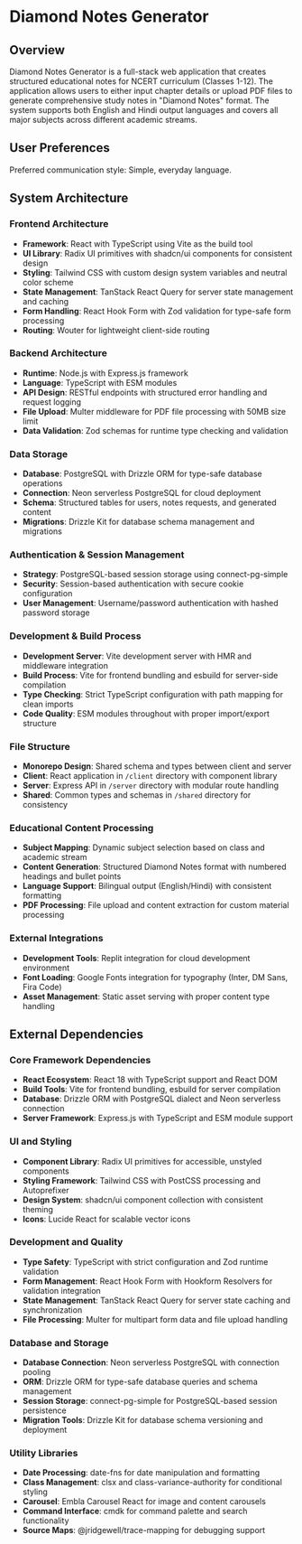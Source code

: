 # Diamond Notes Generator

## Overview

Diamond Notes Generator is a full-stack web application that creates structured educational notes for NCERT curriculum (Classes 1-12). The application allows users to either input chapter details or upload PDF files to generate comprehensive study notes in "Diamond Notes" format. The system supports both English and Hindi output languages and covers all major subjects across different academic streams.

## User Preferences

Preferred communication style: Simple, everyday language.

## System Architecture

### Frontend Architecture
- **Framework**: React with TypeScript using Vite as the build tool
- **UI Library**: Radix UI primitives with shadcn/ui components for consistent design
- **Styling**: Tailwind CSS with custom design system variables and neutral color scheme
- **State Management**: TanStack React Query for server state management and caching
- **Form Handling**: React Hook Form with Zod validation for type-safe form processing
- **Routing**: Wouter for lightweight client-side routing

### Backend Architecture
- **Runtime**: Node.js with Express.js framework
- **Language**: TypeScript with ESM modules
- **API Design**: RESTful endpoints with structured error handling and request logging
- **File Upload**: Multer middleware for PDF file processing with 50MB size limit
- **Data Validation**: Zod schemas for runtime type checking and validation

### Data Storage
- **Database**: PostgreSQL with Drizzle ORM for type-safe database operations
- **Connection**: Neon serverless PostgreSQL for cloud deployment
- **Schema**: Structured tables for users, notes requests, and generated content
- **Migrations**: Drizzle Kit for database schema management and migrations

### Authentication & Session Management
- **Strategy**: PostgreSQL-based session storage using connect-pg-simple
- **Security**: Session-based authentication with secure cookie configuration
- **User Management**: Username/password authentication with hashed password storage

### Development & Build Process
- **Development Server**: Vite development server with HMR and middleware integration
- **Build Process**: Vite for frontend bundling and esbuild for server-side compilation
- **Type Checking**: Strict TypeScript configuration with path mapping for clean imports
- **Code Quality**: ESM modules throughout with proper import/export structure

### File Structure
- **Monorepo Design**: Shared schema and types between client and server
- **Client**: React application in `/client` directory with component library
- **Server**: Express API in `/server` directory with modular route handling
- **Shared**: Common types and schemas in `/shared` directory for consistency

### Educational Content Processing
- **Subject Mapping**: Dynamic subject selection based on class and academic stream
- **Content Generation**: Structured Diamond Notes format with numbered headings and bullet points
- **Language Support**: Bilingual output (English/Hindi) with consistent formatting
- **PDF Processing**: File upload and content extraction for custom material processing

### External Integrations
- **Development Tools**: Replit integration for cloud development environment
- **Font Loading**: Google Fonts integration for typography (Inter, DM Sans, Fira Code)
- **Asset Management**: Static asset serving with proper content type handling

## External Dependencies

### Core Framework Dependencies
- **React Ecosystem**: React 18 with TypeScript support and React DOM
- **Build Tools**: Vite for frontend bundling, esbuild for server compilation
- **Database**: Drizzle ORM with PostgreSQL dialect and Neon serverless connection
- **Server Framework**: Express.js with TypeScript and ESM module support

### UI and Styling
- **Component Library**: Radix UI primitives for accessible, unstyled components
- **Styling Framework**: Tailwind CSS with PostCSS processing and Autoprefixer
- **Design System**: shadcn/ui component collection with consistent theming
- **Icons**: Lucide React for scalable vector icons

### Development and Quality
- **Type Safety**: TypeScript with strict configuration and Zod runtime validation
- **Form Management**: React Hook Form with Hookform Resolvers for validation integration
- **State Management**: TanStack React Query for server state caching and synchronization
- **File Processing**: Multer for multipart form data and file upload handling

### Database and Storage
- **Database Connection**: Neon serverless PostgreSQL with connection pooling
- **ORM**: Drizzle ORM for type-safe database queries and schema management
- **Session Storage**: connect-pg-simple for PostgreSQL-based session persistence
- **Migration Tools**: Drizzle Kit for database schema versioning and deployment

### Utility Libraries
- **Date Processing**: date-fns for date manipulation and formatting
- **Class Management**: clsx and class-variance-authority for conditional styling
- **Carousel**: Embla Carousel React for image and content carousels
- **Command Interface**: cmdk for command palette and search functionality
- **Source Maps**: @jridgewell/trace-mapping for debugging support